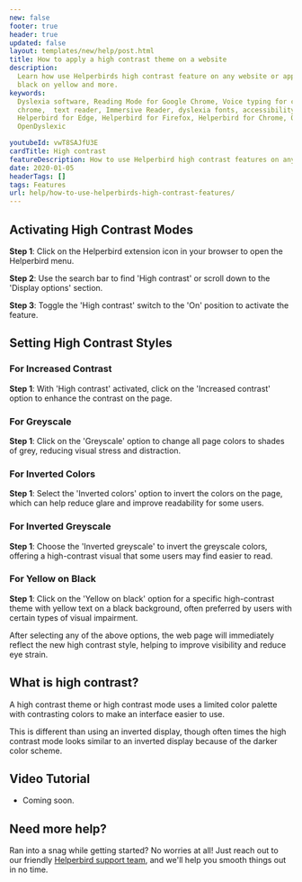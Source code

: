 ```yaml
---
new: false
footer: true
header: true
updated: false
layout: templates/new/help/post.html
title: How to apply a high contrast theme on a website
description:
  Learn how use Helperbirds high contrast feature on any website or app. This includes grayscale,
  black on yellow and more.
keywords:
  Dyslexia software, Reading Mode for Google Chrome, Voice typing for chrome, Text to speech for
  chrome,  text reader, Immersive Reader, dyslexia fonts, accessibility software, dyslexia software,
  Helperbird for Edge, Helperbird for Firefox, Helperbird for Chrome, Opendyslexic for Chrome,
  OpenDyslexic

youtubeId: vwT8SAJfU3E
cardTitle: High contrast
featureDescription: How to use Helperbird high contrast features on any website
date: 2020-01-05
headerTags: []
tags: Features
url: help/how-to-use-helperbirds-high-contrast-features/
---
```



## Activating High Contrast Modes

**Step 1**: Click on the Helperbird extension icon in your browser to open the Helperbird menu.

**Step 2**: Use the search bar to find 'High contrast' or scroll down to the 'Display options' section.

**Step 3**: Toggle the 'High contrast' switch to the 'On' position to activate the feature.

## Setting High Contrast Styles

### For Increased Contrast
**Step 1**: With 'High contrast' activated, click on the 'Increased contrast' option to enhance the contrast on the page.

### For Greyscale
**Step 1**: Click on the 'Greyscale' option to change all page colors to shades of grey, reducing visual stress and distraction.

### For Inverted Colors
**Step 1**: Select the 'Inverted colors' option to invert the colors on the page, which can help reduce glare and improve readability for some users.

### For Inverted Greyscale
**Step 1**: Choose the 'Inverted greyscale' to invert the greyscale colors, offering a high-contrast visual that some users may find easier to read.

### For Yellow on Black
**Step 1**: Click on the 'Yellow on black' option for a specific high-contrast theme with yellow text on a black background, often preferred by users with certain types of visual impairment.

After selecting any of the above options, the web page will immediately reflect the new high contrast style, helping to improve visibility and reduce eye strain.



## What is high contrast?

A high contrast theme or high contrast mode uses a limited color palette with contrasting colors to make an interface easier to use. 

This is different than using an inverted display, though often times the high contrast mode looks similar to an inverted display because of the darker color scheme.


## Video Tutorial

- Coming soon.



## Need more help?

Ran into a snag while getting started? No worries at all! Just reach out to our friendly [Helperbird support team](/support/), and we'll help you smooth things out in no time.



